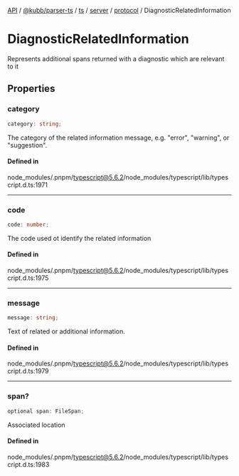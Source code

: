 [API](../../../../../../../../../packages.md) / [@kubb/parser-ts](../../../../../../../index.md) / [ts](../../../../../index.md) / [server](../../../index.md) / [protocol](../index.md) / DiagnosticRelatedInformation

# DiagnosticRelatedInformation

Represents additional spans returned with a diagnostic which are relevant to it

## Properties

### category

```ts
category: string;
```

The category of the related information message, e.g. "error", "warning", or "suggestion".

#### Defined in

node\_modules/.pnpm/typescript@5.6.2/node\_modules/typescript/lib/typescript.d.ts:1971

***

### code

```ts
code: number;
```

The code used ot identify the related information

#### Defined in

node\_modules/.pnpm/typescript@5.6.2/node\_modules/typescript/lib/typescript.d.ts:1975

***

### message

```ts
message: string;
```

Text of related or additional information.

#### Defined in

node\_modules/.pnpm/typescript@5.6.2/node\_modules/typescript/lib/typescript.d.ts:1979

***

### span?

```ts
optional span: FileSpan;
```

Associated location

#### Defined in

node\_modules/.pnpm/typescript@5.6.2/node\_modules/typescript/lib/typescript.d.ts:1983
